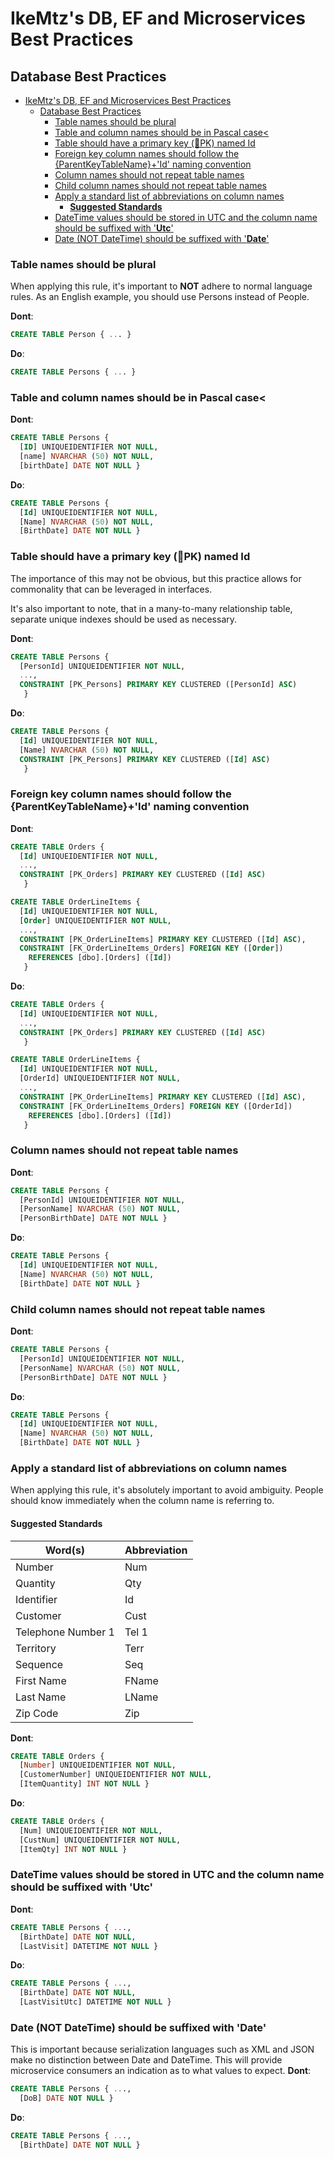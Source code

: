 # IkeMtz's DB, EF and Microservices Best Practices

## Database Best Practices
- [IkeMtz's DB, EF and Microservices Best Practices](#ikemtzs-db-ef-and-microservices-best-practices)
  - [Database Best Practices](#database-best-practices)
    - [Table names should be plural](#table-names-should-be-plural)
    - [Table and column names should be in Pascal case<](#table-and-column-names-should-be-in-pascal-case)
    - [Table should have a primary key (🔑PK) named Id](#table-should-have-a-primary-key-pk-named-id)
    - [Foreign key column names should follow the {ParentKeyTableName}+'Id' naming convention](#foreign-key-column-names-should-follow-the-parentkeytablenameid-naming-convention)
    - [Column names should not repeat table names](#column-names-should-not-repeat-table-names)
    - [Child column names should not repeat table names](#child-column-names-should-not-repeat-table-names)
    - [Apply a standard list of abbreviations on column names](#apply-a-standard-list-of-abbreviations-on-column-names)
      - [**Suggested Standards**](#suggested-standards)
    - [DateTime values should be stored in UTC and the column name should be suffixed with '<b>Utc</b>'](#datetime-values-should-be-stored-in-utc-and-the-column-name-should-be-suffixed-with-butcb)
    - [Date (NOT DateTime) should be suffixed with '<b>Date</b>'](#date-not-datetime-should-be-suffixed-with-bdateb)

### Table names should be plural

When applying this rule, it's important to <b>NOT</b> adhere to normal language rules.  As an English example, you should use Persons instead of People.

**Dont**:

```SQL
CREATE TABLE Person { ... }
```

**Do**:

```SQL
CREATE TABLE Persons { ... }
```



### Table and column names should be in Pascal case<
<b>Dont</b>:

```SQL
CREATE TABLE Persons {
  [ID] UNIQUEIDENTIFIER NOT NULL,
  [name] NVARCHAR (50) NOT NULL,
  [birthDate] DATE NOT NULL }
```

**Do**:

```SQL
CREATE TABLE Persons {
  [Id] UNIQUEIDENTIFIER NOT NULL,
  [Name] NVARCHAR (50) NOT NULL,
  [BirthDate] DATE NOT NULL }
```



### Table should have a primary key (🔑PK) named Id
The importance of this may not be obvious, but this practice allows for commonality that can be leveraged in interfaces.

It's also important to note, that in a many-to-many relationship table, separate unique indexes should be used as necessary.

**Dont**:

```SQL
CREATE TABLE Persons {
  [PersonId] UNIQUEIDENTIFIER NOT NULL,
  ...,
  CONSTRAINT [PK_Persons] PRIMARY KEY CLUSTERED ([PersonId] ASC)
   }
```

**Do**:

```SQL
CREATE TABLE Persons {
  [Id] UNIQUEIDENTIFIER NOT NULL,
  [Name] NVARCHAR (50) NOT NULL,
  CONSTRAINT [PK_Persons] PRIMARY KEY CLUSTERED ([Id] ASC)
   }
```




### Foreign key column names should follow the {ParentKeyTableName}+'Id' naming convention

**Dont**:

```SQL
CREATE TABLE Orders {
  [Id] UNIQUEIDENTIFIER NOT NULL,
  ...,
  CONSTRAINT [PK_Orders] PRIMARY KEY CLUSTERED ([Id] ASC)
   }

CREATE TABLE OrderLineItems {
  [Id] UNIQUEIDENTIFIER NOT NULL,
  [Order] UNIQUEIDENTIFIER NOT NULL,
  ...,
  CONSTRAINT [PK_OrderLineItems] PRIMARY KEY CLUSTERED ([Id] ASC),
  CONSTRAINT [FK_OrderLineItems_Orders] FOREIGN KEY ([Order])
    REFERENCES [dbo].[Orders] ([Id])
   }
```

**Do**:

```SQL
CREATE TABLE Orders {
  [Id] UNIQUEIDENTIFIER NOT NULL,
  ...,
  CONSTRAINT [PK_Orders] PRIMARY KEY CLUSTERED ([Id] ASC)
   }

CREATE TABLE OrderLineItems {
  [Id] UNIQUEIDENTIFIER NOT NULL,
  [OrderId] UNIQUEIDENTIFIER NOT NULL,
  ...,
  CONSTRAINT [PK_OrderLineItems] PRIMARY KEY CLUSTERED ([Id] ASC),
  CONSTRAINT [FK_OrderLineItems_Orders] FOREIGN KEY ([OrderId])
    REFERENCES [dbo].[Orders] ([Id])
   }
```



### Column names should not repeat table names

**Dont**:

```SQL
CREATE TABLE Persons {
  [PersonId] UNIQUEIDENTIFIER NOT NULL,
  [PersonName] NVARCHAR (50) NOT NULL,
  [PersonBirthDate] DATE NOT NULL }
```

**Do**:

```SQL
CREATE TABLE Persons {
  [Id] UNIQUEIDENTIFIER NOT NULL,
  [Name] NVARCHAR (50) NOT NULL,
  [BirthDate] DATE NOT NULL }
```




### Child column names should not repeat table names

**Dont**:

```SQL
CREATE TABLE Persons {
  [PersonId] UNIQUEIDENTIFIER NOT NULL,
  [PersonName] NVARCHAR (50) NOT NULL,
  [PersonBirthDate] DATE NOT NULL }
```

**Do**:

```SQL
CREATE TABLE Persons {
  [Id] UNIQUEIDENTIFIER NOT NULL,
  [Name] NVARCHAR (50) NOT NULL,
  [BirthDate] DATE NOT NULL }
```



### Apply a standard list of abbreviations on column names
When applying this rule, it's absolutely important to avoid ambiguity.  People should know immediately when the column name is referring to.

#### **Suggested Standards**
|Word(s)|Abbreviation|
|----|------------|
|Number|Num|
|Quantity|Qty|
|Identifier|Id|
|Customer|Cust|
|Telephone Number 1|Tel 1|
|Territory|Terr|
|Sequence|Seq|
|First Name|FName|
|Last Name|LName|
|Zip Code|Zip|

**Dont**:

```SQL
CREATE TABLE Orders {
  [Number] UNIQUEIDENTIFIER NOT NULL,
  [CustomerNumber] UNIQUEIDENTIFIER NOT NULL,
  [ItemQuantity] INT NOT NULL }
```

**Do**:

```SQL
CREATE TABLE Orders {
  [Num] UNIQUEIDENTIFIER NOT NULL,
  [CustNum] UNIQUEIDENTIFIER NOT NULL,
  [ItemQty] INT NOT NULL }
```




### DateTime values should be stored in UTC and the column name should be suffixed with '<b>Utc</b>'
**Dont**:

```SQL
CREATE TABLE Persons { ...,
  [BirthDate] DATE NOT NULL,
  [LastVisit] DATETIME NOT NULL }
```

**Do**:

```SQL
CREATE TABLE Persons { ...,
  [BirthDate] DATE NOT NULL,
  [LastVisitUtc] DATETIME NOT NULL }
```




### Date (NOT DateTime) should be suffixed with '<b>Date</b>'
This is important because serialization languages such as XML and JSON make no distinction between Date and DateTime.  This will provide microservice consumers an indication as to what values to expect.
**Dont**:

```SQL
CREATE TABLE Persons { ...,
  [DoB] DATE NOT NULL }
```

**Do**:

```SQL
CREATE TABLE Persons { ...,
  [BirthDate] DATE NOT NULL }
```

 